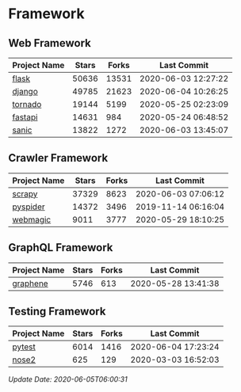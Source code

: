 # Framework

## Web Framework

| Project Name | Stars | Forks | Last Commit |
| ------------ | ----- | ----- | ----------- |
| [flask](https://github.com/pallets/flask) | 50636 | 13531 | 2020-06-03 12:27:22 |
| [django](https://github.com/django/django) | 49785 | 21623 | 2020-06-04 10:26:25 |
| [tornado](https://github.com/tornadoweb/tornado) | 19144 | 5199 | 2020-05-25 02:23:09 |
| [fastapi](https://github.com/tiangolo/fastapi) | 14631 | 984 | 2020-05-24 06:48:52 |
| [sanic](https://github.com/huge-success/sanic) | 13822 | 1272 | 2020-06-03 13:45:07 |

## Crawler Framework

| Project Name | Stars | Forks | Last Commit |
| ------------ | ----- | ----- | ----------- |
| [scrapy](https://github.com/scrapy/scrapy) | 37329 | 8623 | 2020-06-03 07:06:12 |
| [pyspider](https://github.com/binux/pyspider) | 14372 | 3496 | 2019-11-14 06:16:04 |
| [webmagic](https://github.com/code4craft/webmagic) | 9011 | 3777 | 2020-05-29 18:10:25 |

## GraphQL Framework

| Project Name | Stars | Forks | Last Commit |
| ------------ | ----- | ----- | ----------- |
| [graphene](https://github.com/graphql-python/graphene) | 5746 | 613 | 2020-05-28 13:41:38 |

## Testing Framework

| Project Name | Stars | Forks | Last Commit |
| ------------ | ----- | ----- | ----------- |
| [pytest](https://github.com/pytest-dev/pytest) | 6014 | 1416 | 2020-06-04 17:23:24 |
| [nose2](https://github.com/nose-devs/nose2) | 625 | 129 | 2020-03-03 16:52:03 |

*Update Date: 2020-06-05T06:00:31*